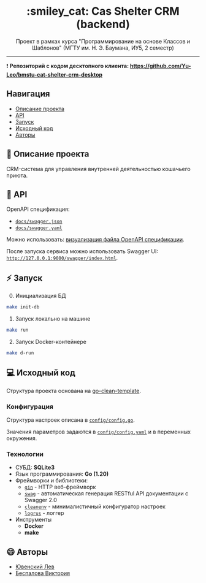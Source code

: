 <h1 align="center"> :smiley_cat: Cas Shelter CRM (backend) </h1>

<p align="center"> Проект в рамках курса "Программирование на основе Классов и Шаблонов" (МГТУ им. Н. Э. Баумана, ИУ5, 2 семестр) </p>
<hr>

:heavy_exclamation_mark: **Репозиторий с кодом десктопного клиента: https://github.com/Yu-Leo/bmstu-cat-shelter-crm-desktop**

## Навигация

* [Описание проекта](#chapter-0)
* [API](#chapter-1)
* [Запуск](#chapter-2)
* [Исходный код](#chapter-3)
* [Авторы](#chapter-4)

<a id="chapter-0"></a>

## :page_facing_up: Описание проекта

CRM-система для управления внутренней деятельностью кошачьего приюта.

<a id="chapter-1"></a>

## :pushpin: API

OpenAPI спецификация:
- [`docs/swagger.json`](./docs/swagger.json)
- [`docs/swagger.yaml`](./docs/swagger.yaml)

Можно использовать: [визуализация файла OpenAPI спецификации](https://editor.swagger.io).

После запуска сервиса можно использовать Swagger UI: [`http://127.0.0.1:9000/swagger/index.html`](http://127.0.0.1:9000/swagger/index.html).

<a id="chapter-2"></a>

## :zap: Запуск
0. Инициализация БД
```bash
make init-db
```

1. Запуск локально на машине
```bash 
make run
```

2. Запуск Docker-контейнере
```bash
make d-run
```

<a id="chapter-3"></a>

## :computer: Исходный код

Структура проекта основана на [go-clean-template](https://github.com/evrone/go-clean-template).

### Конфигурация

Структура настроек описана в  [`config/config.go`](./config/config.go).

Значения параметров задаются в [`config/config.yaml`](./config/config.yaml) и в переменных окружения.

### Технологии

- СУБД: **SQLite3**
- Язык программирования: **Go (1.20)**
- Фреймворки и библиотеки:
    - [`gin`](https://github.com/gin-gonic/gin) - HTTP веб-фреймворк
    - [`swag`](https://github.com/swaggo/swag) - автоматическая генерация RESTful API документации с Swagger 2.0
    - [`cleanenv`](http://github.com/ilyakaznacheev/cleanenv) - минималистичный конфигуратор настроек
    - [`logrus`](http://github.com/sirupsen/logrus) - логгер
- Инструменты
    - **Docker**
    - **make**

<a id="chapter-4"></a>

## :smile: Авторы
- [Ювенский Лев](https://github.com/Yu-Leo)
- [Беспалова Виктория](https://github.com/victobes)
